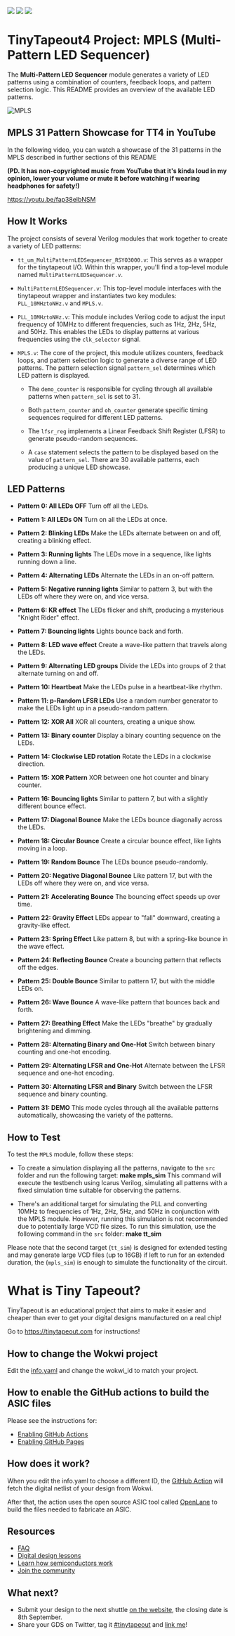 ![](../../workflows/gds/badge.svg) ![](../../workflows/docs/badge.svg) ![](../../workflows/wokwi_test/badge.svg)

# TinyTapeout4 Project: MPLS (Multi-Pattern LED Sequencer)

The **Multi-Pattern LED Sequencer** module generates a variety of LED patterns using a combination of counters, feedback loops, and pattern selection logic. This README provides an overview of the available LED patterns.

![MPLS](./img/MPLS.drawio.png)

## MPLS 31 Pattern Showcase for TT4 in YouTube

In the following video, you can watch a showcase of the 31 patterns in the MPLS described in further sections of this README

**(PD. It has non-copyrighted music from YouTube that it's kinda loud in my opinion, lower your volume or mute it before watching if wearing headphones for safety!)**

https://youtu.be/fap38elbNSM

## How It Works

The project consists of several Verilog modules that work together to create a variety of LED patterns:

- `tt_um_MultiPatternLEDSequencer_RSYO3000.v`: This serves as a wrapper for the tinytapeout I/O. Within this wrapper, you'll find a top-level module named `MultiPatternLEDSequencer.v`.

- `MultiPatternLEDSequencer.v`: This top-level module interfaces with the tinytapeout wrapper and instantiates two key modules: `PLL_10MHztoNHz.v` and `MPLS.v`.

- `PLL_10MHztoNHz.v`: This module includes Verilog code to adjust the input frequency of 10MHz to different frequencies, such as 1Hz, 2Hz, 5Hz, and 50Hz. This enables the LEDs to display patterns at various frequencies using the `clk_selector` signal.

- `MPLS.v`: The core of the project, this module utilizes counters, feedback loops, and pattern selection logic to generate a diverse range of LED patterns. The pattern selection signal `pattern_sel` determines which LED pattern is displayed.

  - The `demo_counter` is responsible for cycling through all available patterns when `pattern_sel` is set to 31.

  - Both `pattern_counter` and `oh_counter` generate specific timing sequences required for different LED patterns.

  - The `lfsr_reg` implements a Linear Feedback Shift Register (LFSR) to generate pseudo-random sequences.

  - A `case` statement selects the pattern to be displayed based on the value of `pattern_sel`. There are 30 available patterns, each producing a unique LED showcase.


## LED Patterns
- **Pattern 0: All LEDs OFF**
  Turn off all the LEDs.

- **Pattern 1: All LEDs ON**
  Turn on all the LEDs at once.

- **Pattern 2: Blinking LEDs**
  Make the LEDs alternate between on and off, creating a blinking effect.

- **Pattern 3: Running lights**
  The LEDs move in a sequence, like lights running down a line.

- **Pattern 4: Alternating LEDs**
  Alternate the LEDs in an on-off pattern.

- **Pattern 5: Negative running lights**
  Similar to pattern 3, but with the LEDs off where they were on, and vice versa.

- **Pattern 6: KR effect**
  The LEDs flicker and shift, producing a mysterious "Knight Rider" effect.

- **Pattern 7: Bouncing lights**
  Lights bounce back and forth.

- **Pattern 8: LED wave effect**
  Create a wave-like pattern that travels along the LEDs.

- **Pattern 9: Alternating LED groups**
  Divide the LEDs into groups of 2 that alternate turning on and off.

- **Pattern 10: Heartbeat**
  Make the LEDs pulse in a heartbeat-like rhythm.

- **Pattern 11: p-Random LFSR LEDs**
  Use a random number generator to make the LEDs light up in a pseudo-random pattern.

- **Pattern 12: XOR All**
  XOR all counters, creating a unique show.

- **Pattern 13: Binary counter**
  Display a binary counting sequence on the LEDs.

- **Pattern 14: Clockwise LED rotation**
  Rotate the LEDs in a clockwise direction.

- **Pattern 15: XOR Pattern**
  XOR between one hot counter and binary counter.

- **Pattern 16: Bouncing lights**
  Similar to pattern 7, but with a slightly different bounce effect.

- **Pattern 17: Diagonal Bounce**
  Make the LEDs bounce diagonally across the LEDs.

- **Pattern 18: Circular Bounce**
  Create a circular bounce effect, like lights moving in a loop.

- **Pattern 19: Random Bounce**
  The LEDs bounce pseudo-randomly.

- **Pattern 20: Negative Diagonal Bounce**
  Like pattern 17, but with the LEDs off where they were on, and vice versa.

- **Pattern 21: Accelerating Bounce**
  The bouncing effect speeds up over time.

- **Pattern 22: Gravity Effect**
  LEDs appear to "fall" downward, creating a gravity-like effect.

- **Pattern 23: Spring Effect**
  Like pattern 8, but with a spring-like bounce in the wave effect.

- **Pattern 24: Reflecting Bounce**
  Create a bouncing pattern that reflects off the edges.

- **Pattern 25: Double Bounce**
  Similar to pattern 17, but with the middle LEDs on.

- **Pattern 26: Wave Bounce**
  A wave-like pattern that bounces back and forth.

- **Pattern 27: Breathing Effect**
  Make the LEDs "breathe" by gradually brightening and dimming.

- **Pattern 28: Alternating Binary and One-Hot**
  Switch between binary counting and one-hot encoding.

- **Pattern 29: Alternating LFSR and One-Hot**
  Alternate between the LFSR sequence and one-hot encoding.

- **Pattern 30: Alternating LFSR and Binary**
  Switch between the LFSR sequence and binary counting.

- **Pattern 31: DEMO**
  This mode cycles through all the available patterns automatically, showcasing the variety of the patterns.

## How to Test

To test the `MPLS` module, follow these steps:

- To create a simulation displaying all the patterns, navigate to the `src` folder and run the following target: **make mpls_sim** This command will execute the testbench using Icarus Verilog, simulating all patterns with a fixed simulation time suitable for observing the patterns.

- There's an additional target for simulating the PLL and converting 10MHz to frequencies of 1Hz, 2Hz, 5Hz, and 50Hz in conjunction with the MPLS module. However, running this simulation is not recommended due to potentially large VCD file sizes. To run this simulation, use the following command in the `src` folder: **make tt_sim** 

Please note that the second target (`tt_sim`) is designed for extended testing and may generate large VCD files (up to 16GB) if left to run for an extended duration, the (`mpls_sim`) is enough to simulate the functionality of the circuit.



# What is Tiny Tapeout?

TinyTapeout is an educational project that aims to make it easier and cheaper than ever to get your digital designs manufactured on a real chip!

Go to https://tinytapeout.com for instructions!

## How to change the Wokwi project

Edit the [info.yaml](info.yaml) and change the wokwi_id to match your project.

## How to enable the GitHub actions to build the ASIC files

Please see the instructions for:

- [Enabling GitHub Actions](https://tinytapeout.com/faq/#when-i-commit-my-change-the-gds-action-isnt-running)
- [Enabling GitHub Pages](https://tinytapeout.com/faq/#my-github-action-is-failing-on-the-pages-part)

## How does it work?

When you edit the info.yaml to choose a different ID, the [GitHub Action](.github/workflows/gds.yaml) will fetch the digital netlist of your design from Wokwi.

After that, the action uses the open source ASIC tool called [OpenLane](https://www.zerotoasiccourse.com/terminology/openlane/) to build the files needed to fabricate an ASIC.

## Resources

- [FAQ](https://tinytapeout.com/faq/)
- [Digital design lessons](https://tinytapeout.com/digital_design/)
- [Learn how semiconductors work](https://tinytapeout.com/siliwiz/)
- [Join the community](https://discord.gg/rPK2nSjxy8)

## What next?

- Submit your design to the next shuttle [on the website](https://tinytapeout.com/#submit-your-design), the closing date is 8th September.
- Share your GDS on Twitter, tag it [#tinytapeout](https://twitter.com/hashtag/tinytapeout?src=hashtag_click) and [link me](https://twitter.com/matthewvenn)!
